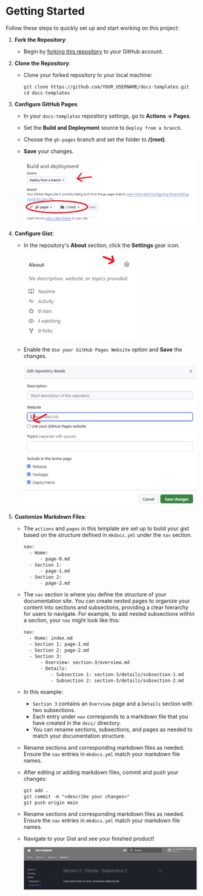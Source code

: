 # Getting Started

Follow these steps to quickly set up and start working on this project:

1. **Fork the Repository**:
   - Begin by [forking this repository](https://github.com/AJLab-GH/docs-templates/fork) to your GitHub account.

2. **Clone the Repository**:
   - Clone your forked repository to your local machine:

     ```
     git clone https://github.com/YOUR_USERNAME/docs-templates.git
     cd docs-templates
     ```

3. **Configure GitHub Pages**:
   - In your `docs-templates` repository settings, go to **Actions -> Pages**.
   - Set the **Build and Deployment** source to `Deploy from a branch`.
   - Choose the `gh-pages` branch and set the folder to **/(root)**.
   - **Save** your changes.

     ![GitHub Actions Page Permissions](https://raw.githubusercontent.com/ajlab-gh/docs-template/main/images/page-permissions.PNG)

4. **Configure Gist**:
   - In the repository's **About** section, click the **Settings** gear icon.

     ![About Section Settings](https://raw.githubusercontent.com/ajlab-gh/docs-template/main/images/about-setting1.png)

   - Enable the `Use your GitHub Pages Website` option and **Save** the changes.

     ![About Section Gist](https://raw.githubusercontent.com/ajlab-gh/docs-template/main/images/about-setting2.png)

5. **Customize Markdown Files**:
   - The `actions` and `pages` in this template are set up to build your gist based on the structure defined in `mkdocs.yml` under the `nav` section.

     ```
     nav:
       - Home:
           - page-0.md
       - Section 1:
           - page-1.md
       - Section 2:
           - page-2.md
     ```

   - The `nav` section is where you define the structure of your documentation site. You can create nested pages to organize your content into sections and subsections, providing a clear hierarchy for users to navigate. For example, to add nested subsections within a section, your `nav` might look like this:

     ```
     nav:
       - Home: index.md
       - Section 1: page-1.md
       - Section 2: page-2.md
       - Section 3:
           - Overview: section-3/overview.md
           - Details:
               - Subsection 1: section-3/details/subsection-1.md
               - Subsection 2: section-3/details/subsection-2.md
     ```

   - In this example:
     - `Section 3` contains an `Overview` page and a `Details` section with two subsections.
     - Each entry under `nav` corresponds to a markdown file that you have created in the `docs/` directory.
     - You can rename sections, subsections, and pages as needed to match your documentation structure.

   - Rename sections and corresponding markdown files as needed. Ensure the `nav` entries in `mkdocs.yml` match your markdown file names.

   - After editing or adding markdown files, commit and push your changes:

     ```
     git add .
     git commit -m "<describe your changes>"
     git push origin main
     ```

   - Rename sections and corresponding markdown files as needed. Ensure the `nav` entries in `mkdocs.yml` match your markdown file names.

   - Navigate to your Gist and see your finished product!

     ![gist](https://raw.githubusercontent.com/ajlab-gh/docs-template/main/images/gist-page.PNG)
